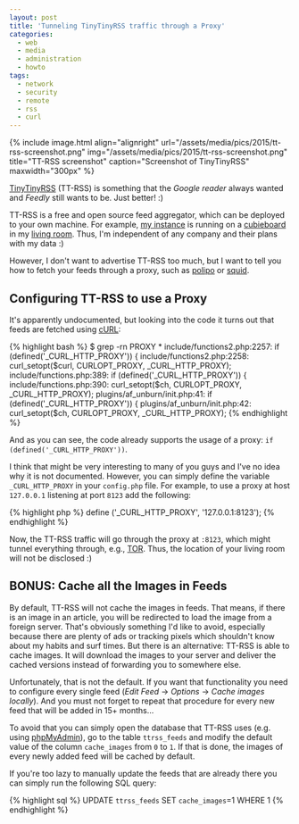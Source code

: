 ```yaml
---
layout: post
title: 'Tunneling TinyTinyRSS traffic through a Proxy'
categories:
  - web
  - media
  - administration
  - howto
tags:
  - network
  - security
  - remote
  - rss
  - curl
---
```

{% include image.html align="alignright" url="/assets/media/pics/2015/tt-rss-screenshot.png" img="/assets/media/pics/2015/tt-rss-screenshot.png" title="TT-RSS screenshot" caption="Screenshot of TinyTinyRSS" maxwidth="300px" %}

[TinyTinyRSS](http://tt-rss.org/) (TT-RSS) is something that the *Google reader* always wanted and *Feedly* still wants to be. Just better! :)


TT-RSS is a free and open source feed aggregator, which can be deployed to your own machine. For example, [my instance](https://rss.lesscomplex.org) is running on a [cubieboard](http://cubieboard.org/) in my [living room](http://lesscomplex.org).
Thus, I'm independent of any company and their plans with my data :)

However, I don't want to advertise TT-RSS too much, but I want to tell you how to fetch your feeds through a proxy, such as [polipo](http://www.pps.univ-paris-diderot.fr/~jch/software/polipo/) or [squid](http://www.squid-cache.org/).


## Configuring TT-RSS to use a Proxy

It's apparently undocumented, but looking into the code it turns out that feeds are fetched using [cURL](http://php.net/manual/en/book.curl.php):

{% highlight bash %}
$ grep -rn PROXY *
include/functions2.php:2257:            if (defined('_CURL_HTTP_PROXY')) {
include/functions2.php:2258:                    curl_setopt($curl, CURLOPT_PROXY, _CURL_HTTP_PROXY);
include/functions.php:389:                      if (defined('_CURL_HTTP_PROXY')) {
include/functions.php:390:                              curl_setopt($ch, CURLOPT_PROXY, _CURL_HTTP_PROXY);
plugins/af_unburn/init.php:41:                          if (defined('_CURL_HTTP_PROXY')) {
plugins/af_unburn/init.php:42:                                  curl_setopt($ch, CURLOPT_PROXY, _CURL_HTTP_PROXY);
{% endhighlight %}

And as you can see, the code already supports the usage of a proxy: `if (defined('_CURL_HTTP_PROXY'))`.

I think that might be very interesting to many of you guys and I've no idea why it is not documented. However, you can simply define the variable `_CURL_HTTP_PROXY` in your `config.php` file. For example, to use a proxy at host `127.0.0.1` listening at port `8123` add the following:

{% highlight php %}
define ('_CURL_HTTP_PROXY', '127.0.0.1:8123');
{% endhighlight %}

Now, the TT-RSS traffic will go through the proxy at `:8123`, which might tunnel everything through, e.g., [TOR](https://www.torproject.org/). Thus, the location of your living room will not be disclosed :)

## BONUS: Cache all the Images in Feeds

By default, TT-RSS will not cache the images in feeds. That means, if there is an image in an article, you will be redirected to load the image from a foreign server. That's obviously something I'd like to avoid, especially because there are plenty of ads or tracking pixels which shouldn't know about my habits and surf times. But there is an alternative: TT-RSS is able to cache images. It will download the images to your server and deliver the cached versions instead of forwarding 
you to somewhere else.

Unfortunately, that is not the default. If you want that functionality you need to configure every single feed (*Edit Feed* &rarr; *Options* &rarr; *Cache images locally*). And you must not forget to repeat that procedure for every new feed that will be added in 15+ months...

To avoid that you can simply open the database that TT-RSS uses (e.g. using [phpMyAdmin](http://www.phpmyadmin.net/)), go to the table `ttrss_feeds` and modify the default value of the column `cache_images` from `0` to `1`. If that is done, the images of every newly added feed will be cached by default.

If you're too lazy to manually update the feeds that are already there you can simply run the following SQL query:

{% highlight sql %}
UPDATE `ttrss_feeds` SET `cache_images`=1 WHERE 1
{% endhighlight %}

